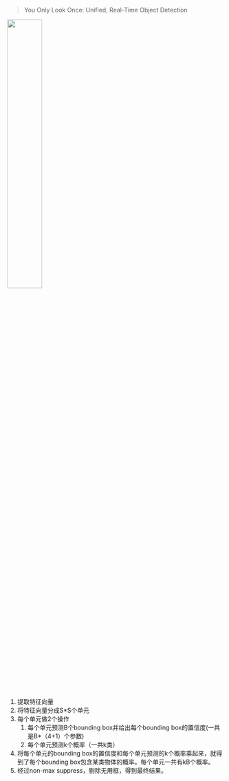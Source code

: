 > You Only Look Once: Unified, Real-Time Object Detection

<img src="http://m.qpic.cn/psb?/V13EpJbL3HbDX9/xq0va7FqgCiK9Vl9HfL6FfNdMpmSaoD7Bs10PN.1CU8!/b/dAgBAAAAAAAA&bo=kAKYAZACmAEDByI!&rf=viewer_4" width="40%" height="40%" />

1. 提取特征向量
2. 将特征向量分成S*S个单元
3. 每个单元做2个操作
    1. 每个单元预测B个bounding box并给出每个bounding box的置信度(一共是B*（4+1）个参数)
    2. 每个单元预测k个概率（一共k类）
4. 将每个单元的bounding box的置信度和每个单元预测的k个概率乘起来，就得到了每个bounding box包含某类物体的概率。每个单元一共有kB个概率。
5. 经过non-max suppress，剔除无用框，得到最终结果。
